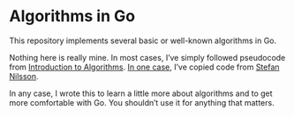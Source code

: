 # Algorithms in Go

This repository implements several basic or well-known algorithms in Go. 

Nothing here is really mine. In most cases, I’ve simply followed pseudocode from [Introduction to Algorithms][ita]. [In one case][ybg], I’ve copied code from [Stefan Nilsson][sn].

In any case, I wrote this to learn a little more about algorithms and to get more comfortable with Go. You shouldn’t use it for anything that matters.

[ita]: https://mitpress.mit.edu/books/introduction-algorithms-third-edition
[ybg]: https://yourbasic.org/golang/quicksort-optimizations
[sn]: https://yourbasic.org/about
